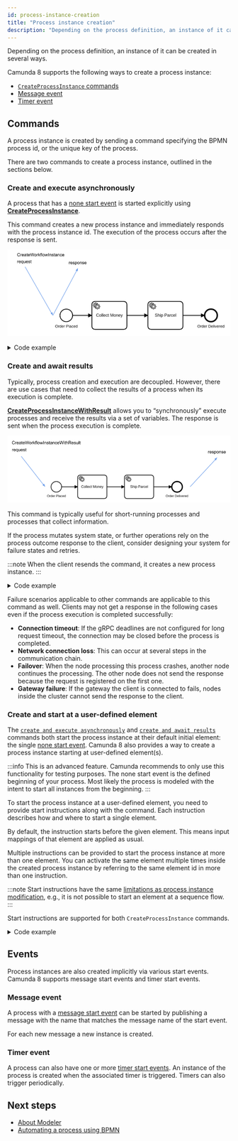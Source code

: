 ```yaml
---
id: process-instance-creation
title: "Process instance creation"
description: "Depending on the process definition, an instance of it can be created in several ways."
---
```


Depending on the process definition, an instance of it can be created in several ways.

Camunda 8 supports the following ways to create a process instance:

- [`CreateProcessInstance` commands](#commands)
- [Message event](#message-event)
- [Timer event](#timer-event)

## Commands

A process instance is created by sending a command specifying the BPMN process id, or the unique key of the process.

There are two commands to create a process instance, outlined in the sections below.

### Create and execute asynchronously

A process that has a [none start event](/components/modeler/bpmn/none-events/none-events.md#none-start-events) is started explicitly using **[CreateProcessInstance](/apis-tools/grpc.md#createprocessinstance-rpc)**.

This command creates a new process instance and immediately responds with the process instance id. The execution of the process occurs after the response is sent.

![create-process](assets/create-process.png)

 <details>
   <summary>Code example</summary>
   <p>Create a process instance:

```
zbctl create instance "order-process"
```

Response:

```
{
 "processKey": 2251799813685249,
 "bpmnProcessId": "order-process",
 "version": 1,
 "processInstanceKey": 2251799813686019
}

```

   </p>
 </details>

### Create and await results

Typically, process creation and execution are decoupled. However, there are use cases that need to collect the results of a process when its execution is complete.

**[CreateProcessInstanceWithResult](/apis-tools/grpc.md#createprocessinstancewithresult-rpc)** allows you to “synchronously” execute processes and receive the results via a set of variables. The response is sent when the process execution is complete.

![create-process](assets/create-process-with-result.png)

This command is typically useful for short-running processes and processes that collect information.

If the process mutates system state, or further operations rely on the process outcome response to the client, consider designing your system for failure states and retries.

:::note
When the client resends the command, it creates a new process instance.
:::

<details>
  <summary>Code example</summary>
  <p>Create a process instance and await results:

```
zbctl create instance "order-process" --withResult --variables '{"orderId": "1234"}'
```

Response: (Note that the variables in the response depend on the process.)

```
{
  "processKey": 2251799813685249,
  "bpmnProcessId": "order-process",
  "version": 1,
  "processInstanceKey": 2251799813686045,
  "variables": "{\"orderId\":\"1234\"}"
}
```

  </p>
</details>

Failure scenarios applicable to other commands are applicable to this command as well. Clients may not get a response in the following cases even if the process execution is completed successfully:

- **Connection timeout**: If the gRPC deadlines are not configured for long request timeout, the connection may be closed before the process is completed.
- **Network connection loss**: This can occur at several steps in the communication chain.
- **Failover**: When the node processing this process crashes, another node continues the processing. The other node does not send the response because the request is registered on the first one.
- **Gateway failure**: If the gateway the client is connected to fails, nodes inside the cluster cannot send the response to the client.

### Create and start at a user-defined element

The [`create and execute asynchronously`](#create-and-execute-asynchronously) and [`create and await results`](#create-and-await-results) commands both start the process instance at their default initial element: the single [none start event](/components/modeler/bpmn/none-events/none-events.md#none-start-events). Camunda 8 also provides a way to create a process instance starting at user-defined element(s).

:::info
This is an advanced feature. Camunda recommends to only use this functionality for testing purposes. The none start event is the defined beginning of your process. Most likely the process is modeled with the intent to start all instances from the beginning.
:::

To start the process instance at a user-defined element, you need to provide start instructions along with the command. Each instruction describes how and where to start a single element.

By default, the instruction starts before the given element. This means input mappings of that element are applied as usual.

Multiple instructions can be provided to start the process instance at more than one element.
You can activate the same element multiple times inside the created process instance by referring to the same element id in more than one instruction.

:::note
Start instructions have the same [limitations as process instance modification](/components/concepts/process-instance-modification.md#limitations), e.g., it is not possible to start an element at a sequence flow.
:::

Start instructions are supported for both `CreateProcessInstance` commands.

<details>
  <summary>Code example</summary>
  <p>
  Create a process instance starting before the 'ship_parcel' element:

```java
client.newCreateInstanceCommand()
  .bpmnProcessId("order-process")
  .latestVersion()
  .variables(Map.of("orderId", "1234"))
  .startBeforeElement("ship_parcel")
  .send()
  .join();
```

  </p>
</details>

## Events

Process instances are also created implicitly via various start events. Camunda 8 supports message start events and timer start events.

### Message event

A process with a [message start event](/components/modeler/bpmn/message-events/message-events.md#message-start-events) can be started by publishing a message with the name that matches the message name of the start event.

For each new message a new instance is created.

### Timer event

A process can also have one or more [timer start events](/components/modeler/bpmn/timer-events/timer-events.md#timer-start-events). An instance of the process is created when the associated timer is triggered. Timers can also trigger periodically.

## Next steps

- [About Modeler](/components/modeler/about-modeler.md)
- [Automating a process using BPMN](/guides/automating-a-process-using-bpmn.md)
